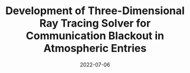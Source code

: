 ---
title: "Development of Three-Dimensional Ray Tracing Solver for Communication Blackout in Atmospheric Entries"
collection: conferences
permalink: /conference/2022-3d-ray-tracing-solver
excerpt: "Giangaspero, Vincent and Sharma, Vatsalya and Lani, Andrea and Poedts, Stefaan"
date: 2022-07-06
venue: "Proceedings of International Conference on Computational Fluid Dynamics (ICCFD) 2022"
---